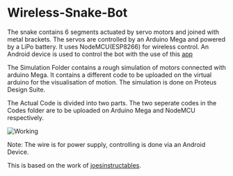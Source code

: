 # Wireless-Snake-Bot

The snake contains 6 segments actuated by servo motors and joined with metal brackets. The servos are controlled by an Arduino Mega and
powered by a LiPo battery. It uses NodeMCU(ESP8266) for wireless control.
An Android device is used to control the bot with the use of this [app](https://github.com/rrishabh23/Wireless-Snake-Bot/blob/master/SnakeBot%20Control.apk)

The Simulation Folder contains a rough simulation of motors connected with arduino Mega. It contains a different code to be uploaded on the virtual arduino for the visualisation of motion. The simulation is done on Proteus Design Suite.

The Actual Code is divided into two parts.
The two seperate codes in the Codes folder are to be uploaded on Arduino Mega and NodeMCU respectively.



![Working](/Results.gif)

Note: The wire is for power supply, controlling is done via an Android Device.

This is based on the work of [joesinstructables](https://www.instructables.com/member/joesinstructables/).
